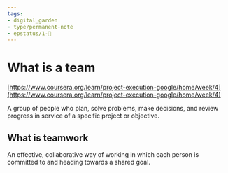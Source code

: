 ```yaml
---
tags: 
- digital_garden
- type/permanent-note
- epstatus/1-🌱
---
```

# What is a team
[https://www.coursera.org/learn/project-execution-google/home/week/4](https://www.coursera.org/learn/project-execution-google/home/week/4)

A group of people who plan, solve problems, make decisions, and review progress in service of a specific project or objective.

## What is teamwork
An effective, collaborative way of working in which each person is committed to and heading towards a shared goal.